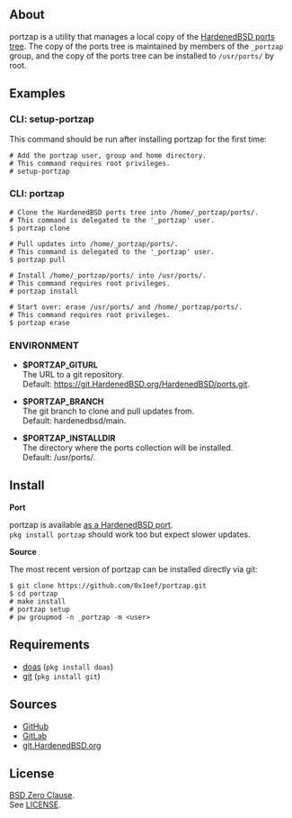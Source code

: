 ## About

portzap is a utility that manages a local copy of the
[HardenedBSD ports tree](https://git.HardenedBSD.org/HardenedBSD/ports).
The copy of the ports tree is maintained by members of
the `_portzap` group, and the copy of the ports tree
can be installed to `/usr/ports/` by root.

## Examples

### CLI: setup-portzap

This command should be run after installing portzap for
the first time:

    # Add the portzap user, group and home directory.
    # This command requires root privileges.
    # setup-portzap

### CLI: portzap

    # Clone the HardenedBSD ports tree into /home/_portzap/ports/.
    # This command is delegated to the '_portzap' user.
    $ portzap clone

    # Pull updates into /home/_portzap/ports/.
    # This command is delegated to the '_portzap' user.
    $ portzap pull

    # Install /home/_portzap/ports/ into /usr/ports/.
    # This command requires root privileges.
    # portzap install

    # Start over: erase /usr/ports/ and /home/_portzap/ports/.
    # This command requires root privileges.
    $ portzap erase


### ENVIRONMENT

* __$PORTZAP\_GITURL__ <br>
  The URL to a git repository.  <br>
  Default: https://git.HardenedBSD.org/HardenedBSD/ports.git.

* __$PORTZAP\_BRANCH__ <br>
  The git branch to clone and pull updates from. <br>
  Default: hardenedbsd/main.

* __$PORTZAP\_INSTALLDIR__ <br>
  The directory where the ports collection will be installed. <br>
  Default: /usr/ports/.

## Install

**Port**

portzap is available
[as a HardenedBSD port](https://git.HardenedBSD.org/HardenedBSD/ports/-/tree/HardenedBSD/main/hardenedbsd/portzap). <br>
`pkg install portzap` should work too but expect slower updates.

**Source**

The most recent version of portzap can be installed directly
via git:

    $ git clone https://github.com/0x1eef/portzap.git
    $ cd portzap
    # make install
    # portzap setup
    # pw groupmod -n _portzap -m <user>

## Requirements

* [doas](https://man.openbsd.org/doas) (`pkg install doas`)
* [git](https://www.man7.org/linux/man-pages/man1/git.1.html) (`pkg install git`)

## Sources

* [GitHub](https://github.com/0x1eef/portzap)
* [GitLab](https://gitlab.com/0x1eef/portzap)
* [git.HardenedBSD.org](https://git.HardenedBSD.org/0x1eef/portzap)

## License

[BSD Zero Clause](https://choosealicense.com/licenses/0bsd/). <br>
See [LICENSE](./LICENSE).
